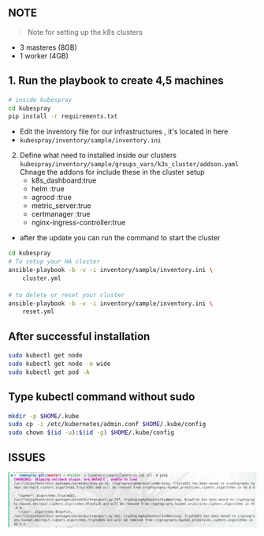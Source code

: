 ## NOTE 
>  Note for setting up the k8s clusters

- 3 masteres (8GB)
- 1 worker (4GB)


## 1. Run the playbook to create 4,5 machines 
```bash 
# inside kubespray 
cd kubespray 
pip install -r requirements.txt 
```
- Edit the inventory file for our infrastructures , it's located in here 
- `kubespray/inventory/sample/inventory.ini`

2. Define what need to installed inside our clusters 
    `kubespray/inventory/sample/groups_vars/k3s_cluster/addson.yaml`
    Chnage the addons for include these in the cluster setup
    - k8s_dashboard:true 
    - helm :true 
    - agrocd :true 
    - metric_server:true 
    - certmanager :true 
    - nginx-ingress-controller:true 
+ after the update you can run the command to start the cluster 
```bash 
cd kubespray
# To setup your HA cluster 
ansible-playbook -b -v -i inventory/sample/inventory.ini \
    cluster.yml

# to delete or reset your cluster 
ansible-playbook -b -v -i inventory/sample/inventory.ini \
    reset.yml
```

## After successful installation 
```bash
sudo kubectl get node 
sudo kubectl get node -o wide 
sudo kubectl get pod -A

```

## Type kubectl command without sudo 
```bash
mkdir -p $HOME/.kube
sudo cp -i /etc/kubernetes/admin.conf $HOME/.kube/config
sudo chown $(id -u):$(id -g) $HOME/.kube/config

```

## ISSUES
![alt text](image.png)